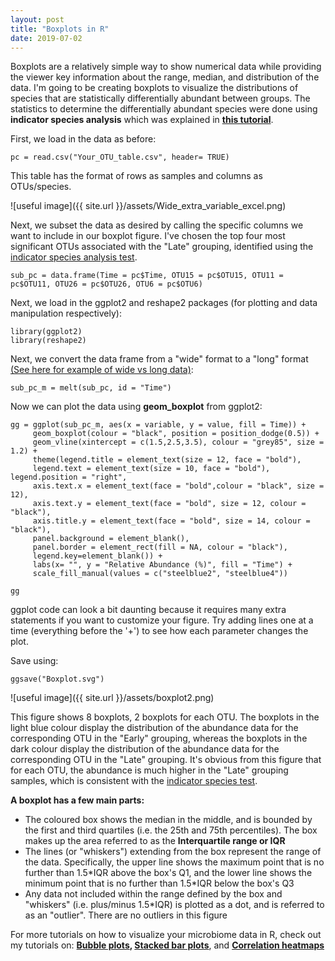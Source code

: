 ```yaml
---
layout: post
title: "Boxplots in R"
date: 2019-07-02
---
```



Boxplots are a relatively simple way to show numerical data while providing the viewer key information about the range, median, and distribution of the data. I'm going to be creating boxplots to visualize the distributions of species that are statistically differentially abundant between groups. The statistics to determine the differentially abundant species were done using <b>indicator species analysis</b> which was explained in <b>[this tutorial](https://jkzorz.github.io/2019/07/02/Indicator-species-analysis.html)</b>.

First, we load in the data as before: 

```
pc = read.csv("Your_OTU_table.csv", header= TRUE)
```

This table has the format of rows as samples and columns as OTUs/species. 

![useful image]({{ site.url }}/assets/Wide_extra_variable_excel.png)

Next, we subset the data as desired by calling the specific columns we want to include in our boxplot figure. I've chosen the top four most significant OTUs associated with the "Late" grouping, identified using the [indicator species analysis test](https://jkzorz.github.io/2019/07/02/Indicator-species-analysis.html).

```
sub_pc = data.frame(Time = pc$Time, OTU15 = pc$OTU15, OTU11 = pc$OTU11, OTU26 = pc$OTU26, OTU6 = pc$OTU6) 
```

Next, we load in the ggplot2 and reshape2 packages (for plotting and data manipulation respectively): 

 ```
 library(ggplot2)
 library(reshape2)
 ```

Next, we convert the data frame from a "wide" format to a "long" format [(See here for example of wide vs long data)](https://jkzorz.github.io/2019/06/05/stacked-bar-plots.html): 

```
sub_pc_m = melt(sub_pc, id = "Time")
```

Now we can plot the data using <b>geom_boxplot</b> from ggplot2: 

```
gg = ggplot(sub_pc_m, aes(x = variable, y = value, fill = Time)) + 
     geom_boxplot(colour = "black", position = position_dodge(0.5)) +
     geom_vline(xintercept = c(1.5,2.5,3.5), colour = "grey85", size = 1.2) +
     theme(legend.title = element_text(size = 12, face = "bold"), 
     legend.text = element_text(size = 10, face = "bold"), legend.position = "right", 
     axis.text.x = element_text(face = "bold",colour = "black", size = 12), 
     axis.text.y = element_text(face = "bold", size = 12, colour = "black"), 
     axis.title.y = element_text(face = "bold", size = 14, colour = "black"), 
     panel.background = element_blank(), 
     panel.border = element_rect(fill = NA, colour = "black"), 
     legend.key=element_blank()) + 
     labs(x= "", y = "Relative Abundance (%)", fill = "Time") + 
     scale_fill_manual(values = c("steelblue2", "steelblue4"))
     
gg
```
ggplot code can look a bit daunting because it requires many extra statements if you want to customize your figure. Try adding lines one at a time (everything before the '+') to see how each parameter changes the plot.  

Save using: 
```
ggsave("Boxplot.svg")
```

![useful image]({{ site.url }}/assets/boxplot2.png)


This figure shows 8 boxplots, 2 boxplots for each OTU. The boxplots in the light blue colour display the distribution of the abundance data for the corresponding OTU in the "Early" grouping, whereas the boxplots in the dark colour display the distribution of the abundance data for the corresponding OTU in the "Late" grouping. It's obvious from this figure that for each OTU, the abundance is much higher in the "Late" grouping samples, which is consistent with the [indicator species test](https://jkzorz.github.io/2019/07/02/Indicator-species-analysis.html).

<b>A boxplot has a few main parts: </b>
<ul>
 <li> The coloured box shows the median in the middle, and is bounded by the first and third quartiles (i.e. the 25th and 75th percentiles). The box makes up the area referred to as the <b>Interquartile range or IQR</b> </li>
 <li> The lines (or "whiskers") extending from the box represent the range of the data. Specifically, the upper line shows the maximum point that is no further than 1.5*IQR above the box's Q1, and the lower line shows the minimum point that is no further than 1.5*IQR below the box's Q3 </li>
 <li>Any data not included within the range defined by the box and "whiskers" (i.e. plus/minus 1.5*IQR) is plotted as a dot, and is referred to as an "outlier". There are no outliers in this figure </li>
 </ul>

For more tutorials on how to visualize your microbiome data in R, check out my tutorials on: <b>[Bubble plots](https://jkzorz.github.io/2019/06/05/Bubble-plots.html), [Stacked bar plots](https://jkzorz.github.io/2019/06/05/stacked-bar-plots.html)</b>, and <b>[Correlation heatmaps](https://jkzorz.github.io/2019/06/11/Correlation-heatmaps.html)</b>

